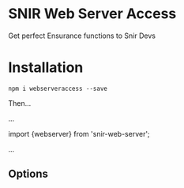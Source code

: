 # SNIR Web Server Access

Get perfect Ensurance functions to Snir Devs

# Installation
`npm i webserveraccess --save`

Then...

...

import {webserver} from 'snir-web-server';


...

## Options